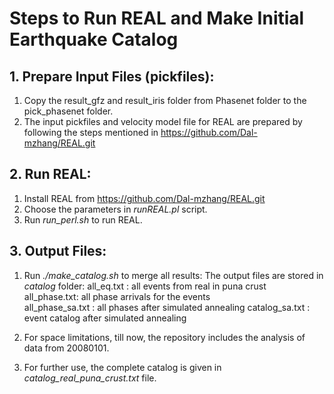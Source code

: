 # Steps to Run REAL and Make Initial Earthquake Catalog


## 1. Prepare Input Files (pickfiles):

1. Copy the result_gfz and result_iris folder from Phasenet folder to the pick_phasenet folder.
2. The input pickfiles and velocity model file for REAL are prepared by following the steps mentioned in https://github.com/Dal-mzhang/REAL.git

## 2. Run REAL:

1. Install REAL from https://github.com/Dal-mzhang/REAL.git
2. Choose the parameters in *runREAL.pl* script.
3. Run *run_perl.sh* to run REAL.

## 3. Output Files:

1. Run *./make_catalog.sh* to merge all results: The output files are stored in *catalog* folder:
	all_eq.txt : all events from real in puna crust			
	all_phase.txt: all phase arrivals for the events			
	all_phase_sa.txt : all phases after simulated annealing
	catalog_sa.txt : event catalog after simulated annealing

2. For space limitations, till now, the repository includes the analysis of data from 20080101.

3. For further use, the complete catalog is given in *catalog_real_puna_crust.txt* file.
